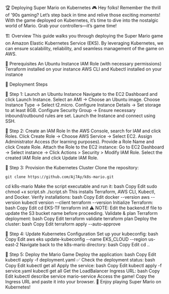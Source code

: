 🏆 Deploying Super Mario on Kubernetes 🎮
Hey folks! Remember the thrill of '90s gaming? Let’s step back in time and relive those exciting moments! With the game deployed on Kubernetes, it’s time to dive into the nostalgic world of Mario. Grab your controllers—it’s game time!

🏗 Overview
This guide walks you through deploying the Super Mario game on Amazon Elastic Kubernetes Service (EKS). By leveraging Kubernetes, we can ensure scalability, reliability, and seamless management of the game on AWS.

📌 Prerequisites
An Ubuntu Instance
IAM Role (with necessary permissions)
Terraform installed on your instance
AWS CLI and Kubectl installed on your instance

🚀 Deployment Steps

🔹 Step 1: Launch an Ubuntu Instance
Navigate to the EC2 Dashboard and click Launch Instance.
Select an AMI → Choose an Ubuntu image.
Choose Instance Type → Select t2.micro.
Configure Instance Details → Set storage to at least 8GB.
Configure Security Group → Ensure necessary inbound/outbound rules are set.
Launch the Instance and connect using SSH.

🔹 Step 2: Create an IAM Role
In the AWS Console, search for IAM and click Roles.
Click Create Role → Choose AWS Service → Select EC2.
Assign Administrator Access (for learning purposes).
Provide a Role Name and click Create Role.
Attach the Role to the EC2 instance:
Go to EC2 Dashboard → Select instance → Click Actions > Security > Modify IAM Role.
Select the created IAM Role and click Update IAM Role.

🔹 Step 3: Provision the Kubernetes Cluster
Clone the repository:
```
git clone https://github.com/Aj7Ay/k8s-mario.git

```
cd k8s-mario
Make the script executable and run it:
bash
Copy
Edit
sudo chmod +x script.sh
./script.sh
This installs Terraform, AWS CLI, Kubectl, and Docker.
Verify installations:
bash
Copy
Edit
docker --version
aws --version
kubectl version --client
terraform --version
Initialize Terraform:
bash
Copy
Edit
cd EKS-TF
terraform init
⚠️ NOTE: Edit the backend.tf file to update the S3 bucket name before proceeding.
Validate & plan Terraform deployment:
bash
Copy
Edit
terraform validate
terraform plan
Deploy the cluster:
bash
Copy
Edit
terraform apply --auto-approve


🔹 Step 4: Update Kubernetes Configuration
Set up your kubeconfig:
bash
Copy
Edit
aws eks update-kubeconfig --name EKS_CLOUD --region us-east-2
Navigate back to the k8s-mario directory:
bash
Copy
Edit
cd ..

🔹 Step 5: Deploy the Mario Game
Deploy the application:
bash
Copy
Edit
kubectl apply -f deployment.yaml
✅ Check the deployment status:
bash
Copy
Edit
kubectl get all
Apply the service:
bash
Copy
Edit
kubectl apply -f service.yaml
kubectl get all
Get the LoadBalancer Ingress URL:
bash
Copy
Edit
kubectl describe service mario-service
Access the game!
Copy the Ingress URL and paste it into your browser.
🎉 Enjoy playing Super Mario on Kubernetes!
